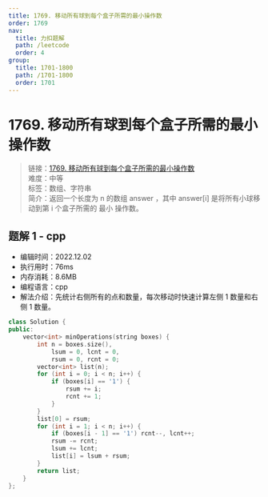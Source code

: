 ```yaml
---
title: 1769. 移动所有球到每个盒子所需的最小操作数
order: 1769
nav:
  title: 力扣题解
  path: /leetcode
  order: 4
group:
  title: 1701-1800
  path: /1701-1800
  order: 1701
---
```


# 1769. 移动所有球到每个盒子所需的最小操作数

> 链接：[1769. 移动所有球到每个盒子所需的最小操作数](https://leetcode.cn/problems/minimum-number-of-operations-to-move-all-balls-to-each-box)  
> 难度：中等  
> 标签：数组、字符串  
> 简介：返回一个长度为 n 的数组 answer ，其中 answer[i] 是将所有小球移动到第 i 个盒子所需的 最小 操作数。

## 题解 1 - cpp

- 编辑时间：2022.12.02
- 执行用时：76ms
- 内存消耗：8.6MB
- 编程语言：cpp
- 解法介绍：先统计右侧所有的点和数量，每次移动时快速计算左侧 1 数量和右侧 1 数量。

```cpp
class Solution {
public:
    vector<int> minOperations(string boxes) {
        int n = boxes.size(),
            lsum = 0, lcnt = 0,
            rsum = 0, rcnt = 0;
        vector<int> list(n);
        for (int i = 0; i < n; i++) {
            if (boxes[i] == '1') {
                rsum += i;
                rcnt += 1;
            }
        }
        list[0] = rsum;
        for (int i = 1; i < n; i++) {
            if (boxes[i - 1] == '1') rcnt--, lcnt++;
            rsum -= rcnt;
            lsum += lcnt;
            list[i] = lsum + rsum;
        }
        return list;
    }
};
```
